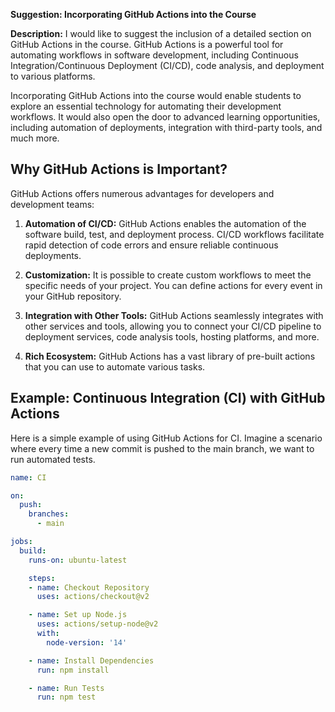 **Suggestion: Incorporating GitHub Actions into the Course**

**Description:** I would like to suggest the inclusion of a detailed section on GitHub Actions in the course. GitHub Actions is a powerful tool for automating workflows in software development, including Continuous Integration/Continuous Deployment (CI/CD), code analysis, and deployment to various platforms.




Incorporating GitHub Actions into the course would enable students to explore an essential technology for automating their development workflows. It would also open the door to advanced learning opportunities, including automation of deployments, integration with third-party tools, and much more.






## Why GitHub Actions is Important?

GitHub Actions offers numerous advantages for developers and development teams:

1. **Automation of CI/CD:** GitHub Actions enables the automation of the software build, test, and deployment process. CI/CD workflows facilitate rapid detection of code errors and ensure reliable continuous deployments.

2. **Customization:** It is possible to create custom workflows to meet the specific needs of your project. You can define actions for every event in your GitHub repository.

3. **Integration with Other Tools:** GitHub Actions seamlessly integrates with other services and tools, allowing you to connect your CI/CD pipeline to deployment services, code analysis tools, hosting platforms, and more.

4. **Rich Ecosystem:** GitHub Actions has a vast library of pre-built actions that you can use to automate various tasks.





## Example: Continuous Integration (CI) with GitHub Actions

Here is a simple example of using GitHub Actions for CI. Imagine a scenario where every time a new commit is pushed to the main branch, we want to run automated tests.

```yaml
name: CI

on:
  push:
    branches:
      - main

jobs:
  build:
    runs-on: ubuntu-latest

    steps:
    - name: Checkout Repository
      uses: actions/checkout@v2

    - name: Set up Node.js
      uses: actions/setup-node@v2
      with:
        node-version: '14'

    - name: Install Dependencies
      run: npm install

    - name: Run Tests
      run: npm test
